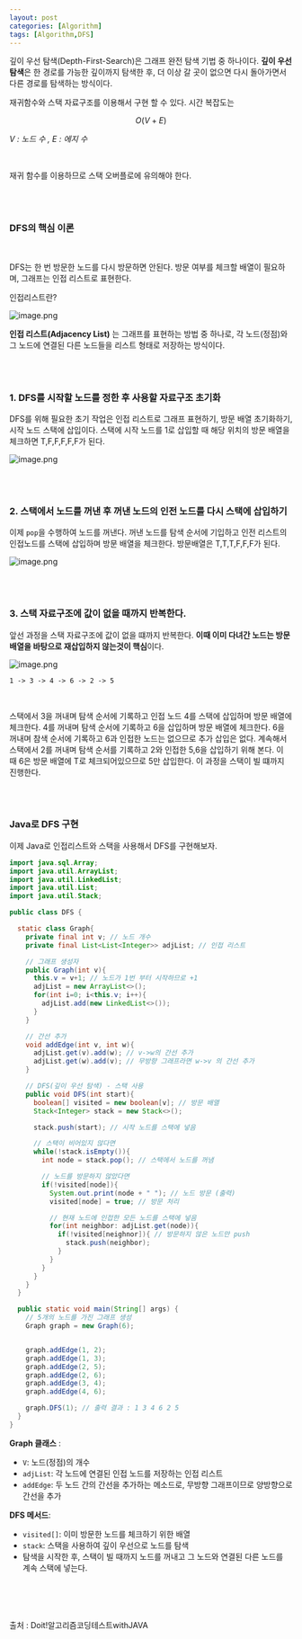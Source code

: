 ```yaml
--- 
layout: post 
categories: [Algorithm]
tags: [Algorithm,DFS]
---
```



깊이 우선 탐색(Depth-First-Search)은 그래프 완전 탐색 기법 중 하나이다. **깊이 우선 탐색**은 한 경로를 가능한 깊이까지 탐색한 후, 더 이상 갈 곳이 없으면 다시 돌아가면서 다른 경로를 탐색하는 방식이다.

재귀함수와 스택 자료구조를 이용해서 구현 할 수 있다. 시간 복잡도는 

$$
O(V+E)
$$

<i>V : 노드 수 , E : 에지 수</i>

<br>

재귀 함수를 이용하므로 스택 오버플로에 유의해야 한다.

<br><br>

### DFS의 핵심 이론

<br>


DFS는 한 번 방문한 노드를 다시 방문하면 안된다. 방문 여부를 체크할 배열이 필요하며, 그래프는 인접 리스트로 표현한다. 

인접리스트란?

![image.png](/assets/img/algorithm/dfs/dfs(1).png)

**인접 리스트(Adjacency List)** 는 그래프를 표현하는 방법 중 하나로, 각 노드(정점)와 그 노드에 연결된 다른 노드들을 리스트 형태로 저장하는 방식이다.


<br><br>

### 1. DFS를 시작할 노드를 정한 후 사용할 자료구조 초기화

DFS를 위해 필요한 초기 작업은 인접 리스트로 그래프 표현하기, 방문 배열 초기화하기, 시작 노드 스택에 삽입이다. 스택에 시작 노드를 1로 삽입할 때 해당 위치의 방문 배열을 체크하면 T,F,F,F,F,F가 된다.

![image.png](/assets/img/algorithm/dfs/dfs(2).png)

<br><br>

### 2. 스택에서 노드를 꺼낸 후 꺼낸 노드의 인전 노드를 다시 스택에 삽입하기

이제 `pop`을 수행하여 노드를 꺼낸다. 꺼낸 노드를 탐색 순서에 기입하고 인전 리스트의 인접노드를 스택에 삽입하며 방문 배열을 체크한다. 방문배열은 T,T,T,F,F,F가 된다.

![image.png](/assets/img/algorithm/dfs/dfs(3).png)

<br><br>

### 3. 스택 자료구조에 값이 없을 때까지 반복한다.

앞선 과정을 스택 자료구조에 값이 없을 떄까지 반복한다. **이때 이미 다녀간 노드는 방문 배열을 바탕으로 재삽입하지 않는것이 핵심**이다.

![image.png](/assets/img/algorithm/dfs/dfs(4).png)

```
1 -> 3 -> 4 -> 6 -> 2 -> 5
```

<br>

스택에서 3을 꺼내며 탐색 순서에 기록하고 인접 노드 4를 스택에 삽입하며 방문 배열에 체크한다. 4를 꺼내며 탐색 순서에 기록하고 6을 삽입하며 방문 배열에 체크한다. 6을 꺼내며 참색 순서에 기록하고 6과 인접한 노드는 없으므로 추가 삽입은 없다. 계속해서 스택에서 2를 꺼내며 탐색 순서를 기록하고 2와 인접한 5,6을 삽입하기 위해 본다. 이 때 6은 방문 배열에 T로 체크되어있으므로 5만 삽입한다. 이 과정을 스택이 빌 떄까지 진행한다.

<br><br>

### Java로 DFS 구현

이제 Java로 인접리스트와 스택을 사용해서 DFS를 구현해보자.

```java
import java.sql.Array;
import java.util.ArrayList;
import java.util.LinkedList;
import java.util.List;
import java.util.Stack;

public class DFS {

  static class Graph{
    private final int v; // 노드 개수
    private final List<List<Integer>> adjList; // 인접 리스트

    // 그래프 생성자
    public Graph(int v){ 
      this.v = v+1; // 노드가 1번 부터 시작하므로 +1
      adjList = new ArrayList<>();
      for(int i=0; i<this.v; i++){
        adjList.add(new LinkedList<>());
      }
    }

    // 간선 추가
    void addEdge(int v, int w){
      adjList.get(v).add(w); // v->w의 간선 추가
      adjList.get(w).add(v); // 무방향 그래프라면 w->v 의 간선 추가
    }

    // DFS(깊이 우선 탐색) - 스택 사용
    public void DFS(int start){
      boolean[] visited = new boolean[v]; // 방문 배열
      Stack<Integer> stack = new Stack<>();

      stack.push(start); // 시작 노드를 스택에 넣음

      // 스택이 비어있지 않다면
      while(!stack.isEmpty()){ 
        int node = stack.pop(); // 스택에서 노드를 꺼냄

        // 노드를 방문하지 않았다면
        if(!visited[node]){
          System.out.print(node + " "); // 노드 방문 (출력)
          visited[node] = true; // 방문 처리

          // 현재 노드에 인접한 모든 노드를 스택에 넣음
          for(int neighbor: adjList.get(node)){
            if(!visited[neighnor]){ // 방문하지 않은 노드만 push
              stack.push(neighbor);
            }
          }
        }
      }
    }
  }

  public static void main(String[] args) {
    // 5개의 노드를 가진 그래프 생성
    Graph graph = new Graph(6);


    graph.addEdge(1, 2);
    graph.addEdge(1, 3);
    graph.addEdge(2, 5);
    graph.addEdge(2, 6);
    graph.addEdge(3, 4);
    graph.addEdge(4, 6);

    graph.DFS(1); // 출력 결과 : 1 3 4 6 2 5
  }
}

```

**Graph 클래스** : 

- `V`: 노드(정점)의 개수
- `adjList`: 각 노드에 연결된 인접 노드를 저장하는 인접 리스트
- `addEdge`: 두 노드 간의 간선을 추가하는 메소드로, 무방향 그래프이므로 양방향으로 간선을 추가

**DFS 메서드**:

- `visited[]`: 이미 방문한 노드를 체크하기 위한 배열
- `stack`: 스택을 사용하여 깊이 우선으로 노드를 탐색
- 탐색을 시작한 후, 스택이 빌 때까지 노드를 꺼내고 그 노드와 연결된 다른 노드를 계속 스택에 넣는다.

<br><br><br><br>
출처 : Doit!알고리즘코딩테스트withJAVA